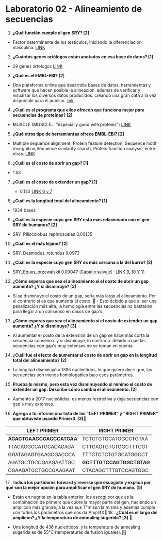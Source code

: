 ﻿# Laboratorio 02 - Alineamiento de secuencias 1. **¿Qué función cumple el gen SRY? [2]**  - Factor determinante de los testiculos, iniciando la diferenciacion masculina. [LINK](https://www.ncbi.nlm.nih.gov/gene/6736)2. **¿Cuántos genes ortólogos están anotados en esa base de datos? [1]**  - 29 genes ortologos [LINK](https://www.ncbi.nlm.nih.gov/gene/?Term=ortholog_gene_6736[group])3. **¿Qué es el EMBL-EBI? [2]**  - Una plataforma online que desarrolla bases de datos, herramientas y software que hacen posible la alineacion, ademas de verificar y visualzar los diversos datos producidos. creando una gran data a la vez disponible para el publico.  [link](https://www.ebi.ac.uk/about/our-impact)4. **¿Cuál es el programa que ellos ofrecen que funciona mejor para secuencias de proteínas? [2]**  - MUSCLE (MUSCLE... "especially good with proteins")  [LINK](https://www.ebi.ac.uk/Tools/msa/)5. **¿Qué otros tipo de herramientas ofrece EMBL-EBI? [2]**  - Multiple sequence alignment, Protein feature detection, Sequence motif recognition,Sequence similarity search, Protein function analysis, entre otras.  [LINK](https://www.ebi.ac.uk/services)6. **¿Cuál es el costo de abrir un gap? [1]**  - 1.537. **¿Cuál es el costo de extender un gap? [1]**   - 0.123   [LINK 6 y 7](https://www.ebi.ac.uk/Tools/msa/mafft/)8. **¿Cuál es la longitud total del alineamiento? [1]**  - 1934 bases9. **¿Cuál es la especie cuyo gen SRY está más relacionado con el gen SRY de humanos? [2]**  - SRY_Piliocolobus_tephrosceles 0.0013510. **¿Cuál es el más lejano? [2]**  - SRY_Desmodus_rotundus 0.097311. **¿Cuál es la especie cuyo gen SRY es más cercana a la del burro? [2]**  - SRY_Equus_przewalskii 0.00047 (Caballo salvaje)  -[LINK 9, 10 Y 11](https://www.ebi.ac.uk/Tools/services/web/toolresult.ebi?jobId=mafft-I20180810-171043-0177-8926314-p2m&analysis=phylotree)12. **¿Cómo esperas que sea el alineamiento si el costo de abrir un gap aumenta? ¿Y si disminuye? [3]**  - Si se disminuye el costo de un gap, seria más largo el alineamiento. Por el contrario si es que aumenta el costo.   - Esto debido a que al ser una penalización más alta, la homología entre las secuencias no bastarían para llegar a un consenso en casos de gap's.13. **¿Cómo esperas que sea el alineamiento si el costo de extender un gap aumenta? ¿Y si disminuye? [3]**  - Al aumentar el costo de la extensión de un gap se hace más corta la secuencia consenso. y si disminuye, lo contrario. debido a que las secuencias con gap's muy extensos no se toman en cuenta.14. **¿Cuál fue el efecto de aumentar el costo de abrir un gap en la longitud total del alineamiento? [2]**  -  La longitud disminuyó a 1895 nucleótidos, lo que quiere decir que, las secuencias son menos homologables bajo esos parámetros.15. **Prueba lo mismo, pero esta vez disminuyendo al mínimo el costo de extender un gap. Describe cómo cambia el alineamiento. [2]**  - Aumentó a 2017 nucleótidos. es menos restrictiva y deja secuencias con gap's muy extensos. 16. **Agrega a tu informe una lista de los "LEFT PRIMER" y "RIGHT PRIMER" que obtuviste usando Primer3. [3]**| LEFT PRIMER   | RIGHT PRIMER    || ------------- | ------------- || __AGAGTGAAGCGACCCATGAA__ | TCTCTGTGCATGGCCTGTAA|| TTACAGGCCATGCACAGAGA  | CTTGAGTGTGTGGCTTTCGT || GGATAGAGTGAAGCGACCCA | TTTCTCTCTGTGCATGGCCT || AGATGCTGCCGAAGAATTGC| **GCTTTGTCCAGTGGCTGTAG** || CGAAGATGCTGCCGAAGAAT | CTACAGCTTTGTCCAGTGGC |17 . **Indica los partidores forward y reverse que escogiste y explica por qué son la mejor opción para amplificar el gen SRY de humano. [5]**  - Están en negrita en la tabla anterior. los escogí por que es la combinación de primers que cubre la mayor parte del gen, haciendo un amplicon más grande, a la vez sus T°m son la misma y además cumple con todos los parámetros que nos da AmplifX18 . **¿Cuál es el largo del amplicón? ¿Y la temperatura de annealing sugerida? [3]**   - Una longitud de 436 nucleótidos.   y la temperatura de annealing sugerida es de 55°C (temperaturas de fusion iguales).
